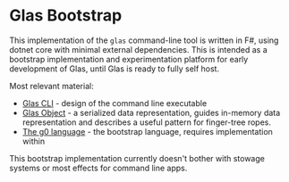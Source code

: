 # Glas Bootstrap

This implementation of the `glas` command-line tool is written in F#, using dotnet core with minimal external dependencies. This is intended as a bootstrap implementation and experimentation platform for early development of Glas, until Glas is ready to fully self host.

Most relevant material:

* [Glas CLI](../docs/GlasCLI.md) - design of the command line executable
* [Glas Object](../docs/GlasObject.md) - a serialized data representation, guides in-memory data representation and describes a useful pattern for finger-tree ropes. 
* [The g0 language](../glas-src/language-g0/README.md) - the bootstrap language, requires implementation within

This bootstrap implementation currently doesn't bother with stowage systems or most effects for command line apps.
